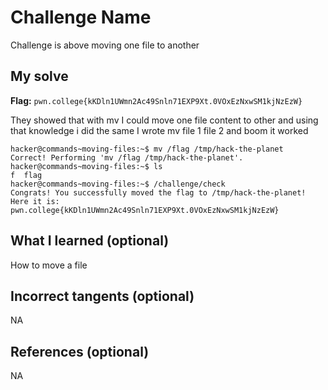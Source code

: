 # Challenge Name
Challenge is above moving one file to another

## My solve
**Flag:** `pwn.college{kKDln1UWmn2Ac49Snln71EXP9Xt.0VOxEzNxwSM1kjNzEzW}`

They showed that with mv I could move one file content to other and using that knowledge i did the same I wrote mv file 1 file 2 and boom it worked


```
hacker@commands~moving-files:~$ mv /flag /tmp/hack-the-planet
Correct! Performing 'mv /flag /tmp/hack-the-planet'.
hacker@commands~moving-files:~$ ls
f  flag
hacker@commands~moving-files:~$ /challenge/check 
Congrats! You successfully moved the flag to /tmp/hack-the-planet! Here it is:
pwn.college{kKDln1UWmn2Ac49Snln71EXP9Xt.0VOxEzNxwSM1kjNzEzW}

```

## What I learned (optional)
How to move a file

## Incorrect tangents (optional)
NA

## References (optional)
NA
